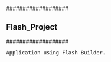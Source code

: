 ###################
<h2>Flash_Project</h2>
###################

<pre>Application using Flash Builder.</pre>
